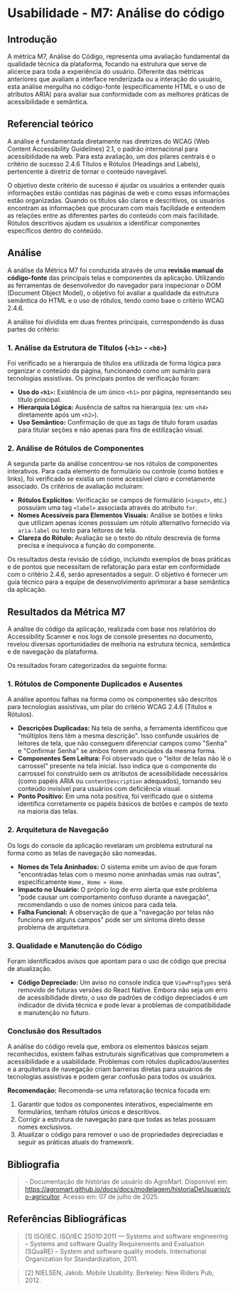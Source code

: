# Usabilidade - M7: Análise do código

## Introdução

  A métrica M7, Análise do Código, representa uma avaliação fundamental da qualidade técnica da plataforma, focando na estrutura que serve de 
  alicerce para toda a experiência do usuário. Diferente das métricas anteriores que avaliam a interface renderizada ou a interação do 
  usuário, esta análise mergulha no código-fonte (especificamente HTML e o uso de atributos ARIA) para avaliar sua conformidade com as 
  melhores práticas de acessibilidade e semântica.

## Referencial teórico 

  A análise é fundamentada diretamente nas diretrizes do WCAG (Web Content Accessibility Guidelines) 2.1, o padrão internacional para 
  acessibilidade na web. Para esta avaliação, um dos pilares centrais é o critério de sucesso 2.4.6 Títulos e Rótulos (Headings and Labels), 
  pertencente à diretriz de tornar o conteúdo navegável.

  O objetivo deste critério de sucesso é ajudar os usuários a entender quais informações estão contidas nas páginas da web e como essas 
  informações estão organizadas. Quando os títulos são claros e descritivos, os usuários encontram as informações que procuram com mais 
  facilidade e entendem as relações entre as diferentes partes do conteúdo com mais facilidade. Rótulos descritivos ajudam os usuários a 
  identificar componentes específicos dentro do conteúdo.

## Análise

A análise da Métrica M7 foi conduzida através de uma **revisão manual do código-fonte** das principais telas e componentes da aplicação. Utilizando as ferramentas de desenvolvedor do navegador para inspecionar o DOM (Document Object Model), o objetivo foi avaliar a qualidade da estrutura semântica do HTML e o uso de rótulos, tendo como base o critério WCAG 2.4.6.

A análise foi dividida em duas frentes principais, correspondendo às duas partes do critério:

### 1. Análise da Estrutura de Títulos (`<h1>` - `<h6>`)

Foi verificado se a hierarquia de títulos era utilizada de forma lógica para organizar o conteúdo da página, funcionando como um sumário para tecnologias assistivas. Os principais pontos de verificação foram:

* **Uso do `<h1>`:** Existência de um único `<h1>` por página, representando seu título principal.
* **Hierarquia Lógica:** Ausência de saltos na hierarquia (ex: um `<h4>` diretamente após um `<h2>`).
* **Uso Semântico:** Confirmação de que as tags de título foram usadas para titular seções e não apenas para fins de estilização visual.

### 2. Análise de Rótulos de Componentes

A segunda parte da análise concentrou-se nos rótulos de componentes interativos. Para cada elemento de formulário ou controle (como botões e links), foi verificado se existia um nome acessível claro e corretamente associado. Os critérios de avaliação incluíram:

* **Rótulos Explícitos:** Verificação se campos de formulário (`<input>`, etc.) possuíam uma tag `<label>` associada através do atributo `for`.
* **Nomes Acessíveis para Elementos Visuais:** Análise se botões e links que utilizam apenas ícones possuíam um rótulo alternativo fornecido via `aria-label` ou texto para leitores de tela.
* **Clareza do Rótulo:** Avaliação se o texto do rótulo descrevia de forma precisa e inequívoca a função do componente.

Os resultados desta revisão de código, incluindo exemplos de boas práticas e de pontos que necessitam de refatoração para estar em conformidade com o critério 2.4.6, serão apresentados a seguir. O objetivo é fornecer um guia técnico para a equipe de desenvolvimento aprimorar a base semântica da aplicação.

## Resultados da Métrica M7

A análise do código da aplicação, realizada com base nos relatórios do Accessibility Scanner e nos logs de console presentes no documento, revelou diversas oportunidades de melhoria na estrutura técnica, semântica e de navegação da plataforma.

Os resultados foram categorizados da seguinte forma:

### 1. Rótulos de Componente Duplicados e Ausentes

A análise apontou falhas na forma como os componentes são descritos para tecnologias assistivas, um pilar do critério WCAG 2.4.6 (Títulos e Rótulos).

* **Descrições Duplicadas:** Na tela de senha, a ferramenta identificou que "múltiplos itens têm a mesma descrição". Isso confunde usuários de leitores de tela, que não conseguem diferenciar campos como "Senha" e "Confirmar Senha" se ambos forem anunciados da mesma forma.
* **Componentes Sem Leitura:** Foi observado que o "leitor de telas não lê o carrossel" presente na tela inicial. Isso indica que o componente do carrossel foi construído sem os atributos de acessibilidade necessários (como papéis ARIA ou `contentDescription` adequados), tornando seu conteúdo invisível para usuários com deficiência visual.
* **Ponto Positivo:** Em uma nota positiva, foi verificado que o sistema identifica corretamente os papéis básicos de botões e campos de texto na maioria das telas.

### 2. Arquitetura de Navegação

Os logs do console da aplicação revelaram um problema estrutural na forma como as telas de navegação são nomeadas.

* **Nomes de Tela Aninhados:** O sistema emite um aviso de que foram "encontradas telas com o mesmo nome aninhadas umas nas outras", especificamente `Home, Home > Home`.
* **Impacto no Usuário:** O próprio log de erro alerta que este problema "pode causar um comportamento confuso durante a navegação", recomendando o uso de nomes únicos para cada tela.
* **Falha Funcional:** A observação de que a "navegação por telas não funciona em alguns campos" pode ser um sintoma direto desse problema de arquitetura.

### 3. Qualidade e Manutenção do Código

Foram identificados avisos que apontam para o uso de código que precisa de atualização.

* **Código Depreciado:** Um aviso no console indica que `ViewPropTypes` será removido de futuras versões do React Native. Embora não seja um erro de acessibilidade direto, o uso de padrões de código depreciados é um indicador de dívida técnica e pode levar a problemas de compatibilidade e manutenção no futuro.

### Conclusão dos Resultados

A análise do código revela que, embora os elementos básicos sejam reconhecidos, existem falhas estruturais significativas que comprometem a acessibilidade e a usabilidade. Problemas com rótulos duplicados/ausentes e a arquitetura de navegação criam barreiras diretas para usuários de tecnologias assistivas e podem gerar confusão para todos os usuários.

**Recomendação:** Recomenda-se uma refatoração técnica focada em:
1.  Garantir que todos os componentes interativos, especialmente em formulários, tenham rótulos únicos e descritivos.
2.  Corrigir a estrutura de navegação para que todas as telas possuam nomes exclusivos.
3.  Atualizar o código para remover o uso de propriedades depreciadas e seguir as práticas atuais do framework.

## Bibliografia

> \- Documentação de histórias de usuário do AgroMart. Disponível em: <https://agromart.github.io/docs/docs/modelagem/historiaDeUsuario/co-agricultor>. Acesso em: 07 de julho de 2025.

## Referências Bibliográficas

> [1] ISO/IEC. ISO/IEC 25010:2011 — Systems and software engineering – Systems and software Quality Requirements and Evaluation (SQuaRE) – System and software quality models. International Organization for Standardization, 2011.

> [2] NIELSEN, Jakob. Mobile Usability. Berkeley: New Riders Pub, 2012.
